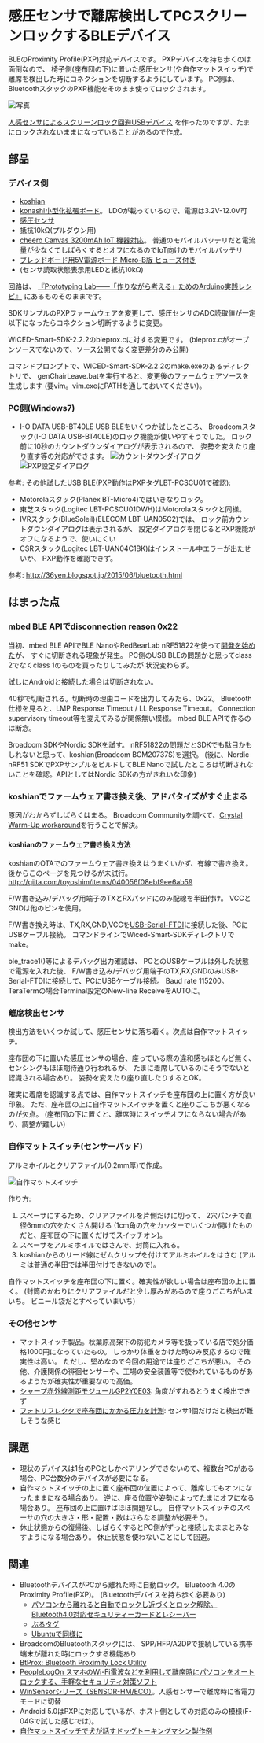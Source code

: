 # 感圧センサで離席検出してPCスクリーンロックするBLEデバイス

BLEのProximity Profile(PXP)対応デバイスです。
PXPデバイスを持ち歩くのは面倒なので、
椅子側(座布団の下)に置いた感圧センサ(や自作マットスイッチ)で
離席を検出した時にコネクションを切断するようにしています。
PC側は、BluetoothスタックのPXP機能をそのまま使ってロックされます。

![写真](../img/chairleave.jpg)

[人感センサによるスクリーンロック回避USBデバイス](https://github.com/deton/avoidscreenlock)
を作ったのですが、たまにロックされないままになっていることがあるので作成。

## 部品
### デバイス側
+ [koshian](http://www.m-pression.com/ja/solutions/boards/koshian)
+ [konashi小型化拡張ボード](http://yukaishop.base.ec/items/559791)。
  LDOが載っているので、電源は3.2V-12.0V可
+ [感圧センサ](https://www.switch-science.com/catalog/2615/)
+ 抵抗10kΩ(プルダウン用)
+ [cheero Canvas 3200mAh IoT 機器対応](http://www.cheero.net/products/canvas-iot/)。
  普通のモバイルバッテリだと電流量が少なくてしばらくするとオフになるのでIoT向けのモバイルバッテリ
+ [ブレッドボード用5V電源ボード Micro-B版 ヒューズ付き](https://www.switch-science.com/catalog/2443/)
+ (センサ読取状態表示用LEDと抵抗10kΩ)

回路は、
[『Prototyping Lab――「作りながら考える」ためのArduino実践レシピ』](http://www.oreilly.co.jp/books/9784873114538/)
にあるものそのままです。

SDKサンプルのPXPファームウェアを変更して、感圧センサのADC読取値が一定以下になったらコネクション切断するように変更。

WICED-Smart-SDK-2.2.2のbleprox.cに対する変更です。
(bleprox.cがオープンソースでないので、ソース公開でなく変更差分のみ公開)

コマンドプロンプトで、WICED-Smart-SDK-2.2.2のmake.exeのあるディレクトリで、
genChairLeave.batを実行すると、変更後のファームウェアソースを生成します
(要vim。vim.exeにPATHを通しておいてください)。

### PC側(Windows7)
+ I-O DATA USB-BT40LE
USB BLEをいくつか試したところ、
Broadcomスタック(I-O DATA USB-BT40LE)のロック機能が使いやすそうでした。
ロック前に10秒のカウントダウンダイアログが表示されるので、
姿勢を変えたり座り直す等の対応ができます。
![カウントダウンダイアログ](../img/countdown.png)
![PXP設定ダイアログ](../img/broadcompxp2.png)

参考: その他試したUSB BLE(PXP動作はPXPタグLBT-PCSCU01で確認):
+ Motorolaスタック(Planex BT-Micro4)ではいきなりロック。
+ 東芝スタック(Logitec LBT-PCSCU01DWH)はMotorolaスタックと同様。
+ IVRスタック(BlueSoleil)(ELECOM LBT-UAN05C2)では、
  ロック前カウントダウンダイアログは表示されるが、
  設定ダイアログを閉じるとPXP機能がオフになるようで、使いにくい
+ CSRスタック(Logitec LBT-UAN04C1BK)はインストール中エラーが出たせいか、
  PXP動作を確認できず。

参考: http://36yen.blogspot.jp/2015/06/bluetooth.html

## はまった点
### mbed BLE APIでdisconnection reason 0x22
当初、mbed BLE APIでBLE NanoやRedBearLab nRF51822を使って[開発を始めた](https://developer.mbed.org/users/deton/code/ChairLeave/)が、
すぐに切断される現象が発生。
PC側のUSB BLEの問題かと思ってclass 2でなくclass 1のものを買ったりしてみたが
状況変わらず。

試しにAndroidと接続した場合は切断されない。

40秒で切断される。切断時の理由コードを出力してみたら、0x22。
Bluetooth仕様を見ると、LMP Response Timeout / LL Response Timeout。
Connection supervisory timeout等を変えてみるが関係無い模様。
mbed BLE APIで作るのは断念。

Broadcom SDKやNordic SDKを試す。
nRF51822の問題だとSDKでも駄目かもしれないと思って、koshian(Broadcom BCM20737S)を選択。
(後に、Nordic nRF51 SDKでPXPサンプルをビルドしてBLE Nanoで試したところは切断されないことを確認。APIとしてはNordic SDKの方がきれいな印象)

### koshianでファームウェア書き換え後、アドバタイズがすぐ止まる
原因がわからずしばらくはまる。
Broadcom Communityを調べて、[Crystal Warm-Up workaround](https://community.broadcom.com/message/3607#3607)を行うことで解決。

#### koshianのファームウェア書き換え方法
koshianのOTAでのファームウェア書き換えはうまくいかず、有線で書き換え。
後からこのページを見つけるが未試行。
http://qiita.com/toyoshim/items/040056f08ebf9ee6ab59

F/W書き込み/デバッグ用端子のTXとRXパッドにのみ配線を半田付け。
VCCとGNDは他のピンを使用。

F/W書き換え時は、TX,RX,GND,VCCを[USB-Serial-FTDI](https://www.switch-science.com/catalog/1032/)に接続した後、PCにUSBケーブル接続。
コマンドラインでWiced-Smart-SDKディレクトリでmake。

ble_trace1()等によるデバッグ出力確認は、
PCとのUSBケーブルは外した状態で電源を入れた後、
F/W書き込み/デバッグ用端子のTX,RX,GNDのみUSB-Serial-FTDIに接続して、PCにUSBケーブル接続。
Baud rate 115200。TeraTermの場合Terminal設定のNew-line ReceiveをAUTOに。

### 離席検出センサ
検出方法をいくつか試して、感圧センサに落ち着く。次点は自作マットスイッチ。

座布団の下に置いた感圧センサの場合、座っている際の違和感もほとんど無く、
センシングもほぼ期待通り行われるが、
たまに着席しているのにそうでないと認識される場合あり。
姿勢を変えたり座り直したりするとOK。

確実に着席を認識する点では、自作マットスイッチを座布団の上に置く方が良い印象。
ただ、座布団の上に自作マットスイッチを置くと座りごこちが悪くなるのが欠点。
(座布団の下に置くと、離席時にスイッチオフにならない場合があり、調整が難しい)

### 自作マットスイッチ(センサーパッド)
アルミホイルとクリアファイル(0.2mm厚)で作成。

![自作マットスイッチ](../img/matswitch.jpg)

作り方:

1. スペーサにするため、クリアファイルを片側だけに切って、
   2穴パンチで直径6mmの穴をたくさん開ける
   (1cm角の穴をカッターでいくつか開けたものだと、座布団の下に置くだけでスイッチオン)。
2. スペーサをアルミホイルではさんで、封筒に入れる。
3. koshianからのリード線にゼムクリップを付けてアルミホイルをはさむ
   (アルミは普通の半田では半田付けできないので)。

自作マットスイッチを座布団の下に置く。確実性が欲しい場合は座布団の上に置く。
(封筒のかわりにクリアファイルだと少し厚みがあるので座りごこちがいまいち。
ビニール袋だとすべっていまいち)

### その他センサ
* マットスイッチ製品。秋葉原高架下の防犯カメラ等を扱っている店で処分価格1000円になっていたもの。
  しっかり体重をかけた時のみ反応するので確実性は高い。
  ただし、堅めなので今回の用途では座りごこちが悪い。
  その他、介護関係の徘徊センサーや、工場の安全装置等で使われているものがあるようだが確実性が重要なので高価。
* [シャープ赤外線測距モジュールGP2Y0E03](http://akizukidenshi.com/catalog/g/gI-07547/): 角度がずれるとうまく検出できず
* [フォトリフレクタで座布団にかかる圧力を計測](http://yutasugiura.com/research/yurufuwa/yurufuwa.html#fuwafuwa): センサ1個だけだと検出が難しそうな感じ

## 課題
* 現状のデバイスは1台のPCとしかペアリングできないので、複数台PCがある場合、PC台数分のデバイスが必要になる。
* 自作マットスイッチの上に置く座布団の位置によって、離席してもオンになったままになる場合あり。
  逆に、座る位置や姿勢によってたまにオフになる場合あり。
  座布団の上に置けばほぼ問題なし。
  自作マットスイッチのスペーサの穴の大きさ・形・配置・数はさらなる調整が必要そう。
* 休止状態からの復帰後、しばらくするとPC側がずっと接続したままとみなすようになる場合あり。
  休止状態を使わないことにして回避。

## 関連
+ BluetoothデバイスがPCから離れた時に自動ロック。
  Bluetooth 4.0のProximity Profile(PXP)。
  (Bluetoothデバイスを持ち歩く必要あり)
	+ [パソコンから離れると自動でロックし近づくとロック解除。Bluetooth4.0対応セキュリティーカードとレシーバー](http://buffalo.jp/product/news/2012/09/05_04/)
	+ [ぶるタグ](http://pc.nikkeibp.co.jp/article/column/20120912/1062902/?P=2)
	+ [Ubuntuで同様に](http://gihyo.jp/admin/serial/01/ubuntu-recipe/0267)
+ BroadcomのBluetoothスタックには、
  SPP/HFP/A2DPで接続している携帯端末が離れた時にロックする機能あり
+ [BtProx: Bluetooth Proximity Lock Utility](http://btprox.sourceforge.net/)
+ [PeopleLogOn スマホのWi-Fi電波などを利用して離席時にパソコンをオートロックする、手軽なセキュリティ対策ソフト](http://www.vector.co.jp/magazine/softnews/150613/n1506131.html)
+ [WinSensorシリーズ（SENSOR-HM/ECO）](http://www.iodata.jp/product/lcd/option/sensor-hmeco/)。人感センサーで離席時に省電力モードに切替
+ Android 5.0はPXPに対応しているが、ホスト側としての対応のみの模様(F-04Gで試した感じでは)。
+ [自作マットスイッチで犬が話すドッグトーキングマシン製作例](http://www.mycomkits.com/hpgen/HPB/entries/27.html)
